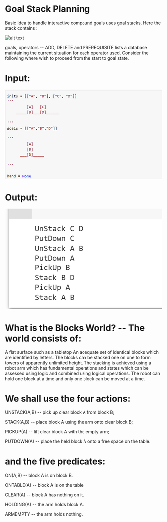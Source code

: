 # Goal Stack Planning
Basic Idea to handle interactive compound goals uses goal stacks, Here the stack contains :

![alt text](https://www.instadeep.com/wp-content/uploads/2020/07/alphanpix-01.png)

goals,
operators -- ADD, DELETE and PREREQUISITE lists
a database maintaining the current situation for each operator used.
Consider the following where wish to proceed from the start to goal state.

# Input:



![Test Image 1](img1.PNG)


# Output:

![Test Image 2](img2.PNG)


# What is the Blocks World? -- The world consists of:

A flat surface such as a tabletop
An adequate set of identical blocks which are identified by letters.
The blocks can be stacked one on one to form towers of apparently unlimited height.
The stacking is achieved using a robot arm which has fundamental operations and states which can be assessed using logic and combined using logical operations.
The robot can hold one block at a time and only one block can be moved at a time.

# We shall use the four actions:

UNSTACK(A,B)
-- pick up clear block A from block B;

STACK(A,B)
-- place block A using the arm onto clear block B;

PICKUP(A)
-- lift clear block A with the empty arm;

PUTDOWN(A)
-- place the held block A onto a free space on the table.

# and the five predicates:

ON(A,B)
-- block A is on block B.

ONTABLE(A)
-- block A is on the table.

CLEAR(A)
-- block A has nothing on it.

HOLDING(A)
-- the arm holds block A.

ARMEMPTY
-- the arm holds nothing.
